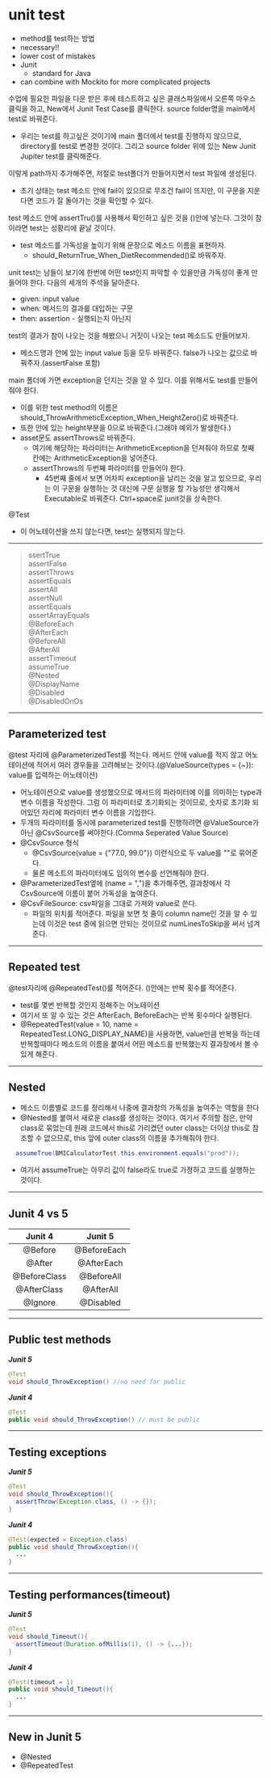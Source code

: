 # unit test

- method를 test하는 방법
- necessary!!
- lower cost of mistakes
- Junit
  - standard for Java
- can combine with Mockito for more complicated projects

수업에 필요한 파일을 다운 받은 후에 테스트하고 싶은 클래스파일에서 오른쪽 마우스 클릭을 하고, New에서 Junit Test Case를 클릭한다.
source folder명을 main에서 test로 바꿔준다.

- 우리는 test를 하고싶은 것이기에 main 폴더에서 test를 진행하지 않으므로, directory를 test로 변경한 것이다.
그리고 source folder 위에 있는 New Junit Jupiter test를 클릭해준다.

이렇게 path까지 추가해주면, 저절로 test폴더가 만들어지면서 test 파일에 생성된다.

- 초기 상태는 test 메소드 안에 fail이 있으므로 무조건 fail이 뜨지만, 이 구문을 지운다면 코드가 잘 돌아가는 것을 확인할 수 있다.

test 메소드 안에 assertTru()를 사용해서 확인하고 싶은 것을 ()안에 넣는다. 그것이 참이라면 test는 성황리에 끝날 것이다.

- test 메소드를 가독성을 높이기 위해 문장으로 메소드 이름을 표현하자.
  - should_ReturnTrue_When_DietRecommended()로 바꿔주자.

unit test는 남들이 보기에 한번에 어떤 test인지 파악할 수 있을만큼 가독성이 좋게 만들어야 한다. 다음의 세개의 주석을 달아준다.

- given: input value
- when: 메서드의 결과를 대입하는 구문
- then: assertion - 실행되는지 아닌지

test의 결과가 참이 나오는 것을 해봤으니 거짓이 나오는 test 메소드도 만들어보자.

- 메소드명과 안에 있는 input value 등을 모두 바꿔준다. false가 나오는 값으로 바꿔주자.(assertFalse 포함)

main 폴더에 가면 exception을 던지는 것을 알 수 있다. 이를 위해서도 test를 만들어줘야 한다.

- 이를 위한 test method의 이름은 should_ThrowArithmeticException_When_HeightZero()로 바꿔준다.
- 또한 안에 있는 height부분을 0으로 바꿔준다.(그래야 예외가 발생한다.)
- asset문도 assertThrows로 바꿔준다.
  - 여기에 해당하는 파라미터는 ArithmeticException을 던져줘야 하므로 첫째 칸에는 ArithmeticException을 넣어준다.
  - assertThrows의 두번째 파라미터를 만들어야 한다.
    - 45번째 줄에서 보면 어차피 exception을 날리는 것을 알고 있으므로, 우리는 이 구문을 실행하는 것 대신에 구문 실행을 할 가능성만 생각해서 Executable로 바꿔준다. Ctrl+space로 junit것을 상속한다.

@Test

- 이 어노테이션을 쓰지 않는다면, test는 실행되지 않는다.

***

>ssertTrue  
assertFalse  
assertThrows  
assertEquals  
assertAll  
assertNull  
assertEquals  
assertArrayEquals  
@BeforeEach  
@AfterEach  
@BeforeAll  
@AfterAll  
assertTimeout  
assumeTrue  
@Nested  
@DisplayName  
@Disabled  
@DisabledOnOs  
***

## Parameterized test

@test 자리에 @ParameterizedTest를 적는다.
메서드 안에 value를 적지 않고 어노테이션에 적어서 여러 경우들을 고려해보는 것이다.(@ValueSource(types = {~}): value를 입력하는 어노테이션)

- 어노테이션으로 value를 생성했으므로 메서드의 파라미터에 이를 의미하는 type과 변수 이름을 작성한다. 그럼 이 파라미터로 초기화되는 것이므로, 숫자로 초기화 되어있던 자리에 파라미터 변수 이름을 기입한다.
- 두개의 파라미터를 동시에 parameterized test를 진행하려면 @ValueSource가 아닌 @CsvSource를 써야한다.(Comma Seperated Value Source)
- @CsvSource 형식
  - @CsvSource(value = {"77.0, 99.0"}) 이런식으로 두 value를 ""로 묶어준다.
  - 물론 메소트의 파라미터에도 임의의 변수를 선언해줘야 한다.
- @ParameterizedTest옆에 (name = ",")을 추가해주면, 결과창에서 각 CsvSource에 이름이 붙어 가독성을 높여준다.
- @CsvFileSource: csv파일을 그대로 가져와 value로 쓴다.
  - 파일의 위치를 적어준다. 파일을 보면 첫 줄이 column name인 것을 알 수 있는데 이것은 test 중에 읽으면 안되는 것이므로 numLinesToSkip을 써서 넘겨준다.

***

## Repeated test

@test자리에 @RepeatedTest()를 적어준다. ()안에는 반복 횟수를 적어준다.

- test를 몇번 반복할 것인지 정해주는 어노테이션
- 여기서 또 알 수 있는 것은 AfterEach, BeforeEach는 반복 횟수마다 실행된다.
- @RepeatedTest(value = 10, name = RepeatedTest.LONG_DISPLAY_NAME)을 사용하면, value만큼 반복을 하는데 반복할때마다 메소드의 이름을 붙여서 어떤 메소드를 반복했는지 결과창에서 볼 수 있게 해준다.

***

## Nested

- 메소드 이름별로 코드를 정리해서 나중에 결과창의 가독성을 높여주는 역할을 한다
- @Nested를 붙여서 새로운 class를 생성하는 것이다. 여기서 주의할 점은, 만약 class로 묶었는데 원래 코드에서 this로 가리켰던 outer class는 더이상 this로 참조할 수 없으므로, this 앞에 outer class의 이름을 추가해줘야 한다.

```java
  assumeTrue(BMICalculatorTest.this.environment.equals("prod"));
```

- 여기서 assumeTrue는 아무리 값이 false라도 true로 가정하고 코드를 실행하는 것이다.

***

## Junit 4 vs 5

|   Junit 4    |   Junit 5   |
| :----------: | :---------: |
|   @Before    | @BeforeEach |
|    @After    | @AfterEach  |
| @BeforeClass | @BeforeAll  |
| @AfterClass  |  @AfterAll  |
|   @Ignore    |  @Disabled  |
***

## Public test methods

***Junit 5***<br/>

```java
@Test
void should_ThrowException() //no need for public
```

***Junit 4***<br/>

```java
@Test
public void should_ThrowException() // must be public
```

***

## Testing exceptions

***Junit 5***<br/>

```java
@Test
void should_ThrowException(){
  assertThrow(Exception.class, () -> {});
}
```

***Junit 4***

```java
@Test(expected = Exception.class)
public void should_ThrowException(){
  ...
}
```

***

## Testing performances(timeout)

***Junit 5***

```java
@Test
void should_Timeout(){
  assertTimeout(Duration.ofMillis(1), () -> {...});
}
```

***Junit 4***

```java
@Test(timeout = 1)
public void should_Timeout(){
  ...
}
```

***

## New in Junit 5

- @Nested
- @RepeatedTest
